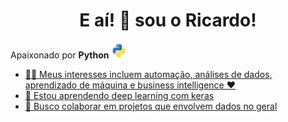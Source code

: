 <h1 align="center"> E aí! 👋 sou o Ricardo!</h1> 

<!--
**RycBatt/RycBatt** is a ✨ _special_ ✨ repository because its `README.md` (this file) appears on your GitHub profile.-->

Apaixonado por **Python** <a href="https://www.python.org" target="_blank"> <img src="https://raw.githubusercontent.com/devicons/devicon/master/icons/python/python-original.svg" alt="python" width="25" height="25"/> <p>

- 🐱‍🏍 Meus interesses incluem automação, análises de dados, aprendizado de máquina e business intelligence ❤
- 🌱 Estou aprendendo deep learning com keras
- 👯 Busco colaborar em projetos que envolvem dados no geral
